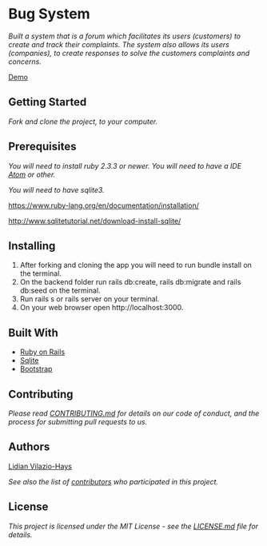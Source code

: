 # Bug System
  *Built a system that is a forum which facilitates its users (customers) to create and track their complaints.  The system also allows its users (companies), to create responses to solve the customers complaints and concerns.*

  [Demo](https://www.youtube.com/watch?v=mKDJCGROHS8&feature=youtu.be)
## Getting Started
  *Fork and clone the project, to your computer.*
## Prerequisites
  *You will need to install ruby 2.3.3 or newer. You will need to have a IDE [Atom](https://atom.io/) or other.*

  *You will need to have sqlite3.*

  https://www.ruby-lang.org/en/documentation/installation/

  http://www.sqlitetutorial.net/download-install-sqlite/
## Installing
1. After forking and cloning the app you will need to run bundle install on the terminal.
2. On the backend folder run rails db:create, rails db:migrate and rails db:seed on the terminal.
3. Run rails s or rails server on your terminal.
4. On your web browser open http://localhost:3000.
## Built With
* [Ruby on Rails](https://rubyonrails.org/)
* [Sqlite](https://www.essentialsql.com/sqlite3-review-great-for-beginners-and-those-learning-sql/)
* [Bootstrap](https://getbootstrap.com/)
## Contributing
  *Please read [CONTRIBUTING.md](https://gist.github.com/PurpleBooth/b24679402957c63ec426) for details on our code of conduct, and the process for submitting pull requests to us.*
## Authors
[Lidian Vilazio-Hays](https://www.linkedin.com/in/lidian-vil%C3%A1zio-hays/ )

  *See also the list of [contributors](https://github.com/lidianvilazio/BugSystem/graphs/contributors) who participated in this project.*
## License
  *This project is licensed under the MIT License - see the [LICENSE.md](https://opensource.org/licenses/MIT) file for details.*
